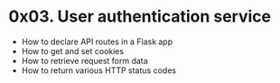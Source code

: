 #  0x03. User authentication service

- How to declare API routes in a Flask app
- How to get and set cookies
- How to retrieve request form data
- How to return various HTTP status codes
